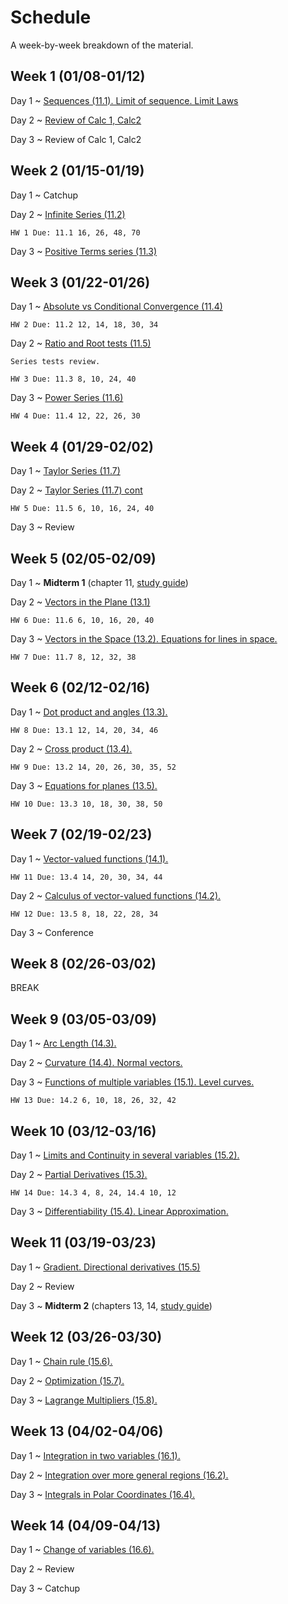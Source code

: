 # Schedule

A week-by-week breakdown of the material.

## Week  1 (01/08-01/12)

Day 1
  ~ [Sequences (11.1). Limit of sequence. Limit Laws](notes/sequences.md)

Day 2
  ~ [Review of Calc 1, Calc2](notes/calc_review.md)

Day 3
  ~ Review of Calc 1, Calc2

## Week  2 (01/15-01/19)

Day 1
  ~ Catchup

Day 2
  ~ [Infinite Series (11.2)](notes/series_intro.md)

    HW 1 Due: 11.1 16, 26, 48, 70

Day 3
  ~ [Positive Terms series (11.3)](notes/series_positive.md)


## Week  3 (01/22-01/26)

Day 1
  ~ [Absolute vs Conditional Convergence (11.4)](notes/series_conditional.md)

    HW 2 Due: 11.2 12, 14, 18, 30, 34

Day 2
  ~ [Ratio and Root tests (11.5)](notes/series_root.md)

    Series tests review.

    HW 3 Due: 11.3 8, 10, 24, 40

Day 3
  ~ [Power Series (11.6)](notes/series_power.md)

    HW 4 Due: 11.4 12, 22, 26, 30

## Week  4 (01/29-02/02)

Day 1
  ~ [Taylor Series (11.7)](notes/series_taylor.md)

Day 2
  ~ [Taylor Series (11.7) cont](notes/series_taylor.md)

    HW 5 Due: 11.5 6, 10, 16, 24, 40

Day 3
  ~ Review

## Week  5 (02/05-02/09)

Day 1
  ~ **Midterm 1**  (chapter 11, [study guide](notes/midterm1_study_guide.md))

Day 2
  ~ [Vectors in the Plane (13.1)](notes/vectors.md)

    HW 6 Due: 11.6 6, 10, 16, 20, 40

Day 3
  ~ [Vectors in the Space (13.2). Equations for lines in space.](notes/vectors_space.md)

    HW 7 Due: 11.7 8, 12, 32, 38

## Week  6 (02/12-02/16)

Day 1
  ~ [Dot product and angles (13.3).](notes/dot_product.md)

    HW 8 Due: 13.1 12, 14, 20, 34, 46

Day 2
  ~ [Cross product (13.4).](notes/cross_product.md)

    HW 9 Due: 13.2 14, 20, 26, 30, 35, 52

Day 3
  ~ [Equations for planes (13.5).](notes/plane_equations.md)

    HW 10 Due: 13.3 10, 18, 30, 38, 50

## Week  7 (02/19-02/23)

Day 1
  ~ [Vector-valued functions (14.1).](notes/vector_valued_functions.md)

    HW 11 Due: 13.4 14, 20, 30, 34, 44

Day 2
  ~ [Calculus of vector-valued functions (14.2).](notes/vector_valued_calculus.md)

    HW 12 Due: 13.5 8, 18, 22, 28, 34

Day 3
  ~ Conference

## Week  8 (02/26-03/02)

BREAK

## Week  9 (03/05-03/09)

Day 1
  ~ [Arc Length (14.3).](notes/arc_length_curvature.md)

Day 2
  ~ [Curvature (14.4). Normal vectors.](notes/arc_length_curvature.md)

Day 3
  ~ [Functions of multiple variables (15.1). Level curves.](notes/multiple_variables.md)

    HW 13 Due: 14.2 6, 10, 18, 26, 32, 42

## Week 10 (03/12-03/16)

Day 1
  ~ [Limits and Continuity in several variables (15.2).](notes/limits_continuity.md)

Day 2
  ~ [Partial Derivatives (15.3).](notes/partial_derivatives.md)

    HW 14 Due: 14.3 4, 8, 24, 14.4 10, 12

Day 3
  ~ [Differentiability (15.4). Linear Approximation.](notes/differentiability.md)

## Week 11 (03/19-03/23)

Day 1
  ~ [Gradient. Directional derivatives (15.5)](notes/gradient.md)

Day 2
  ~ Review

Day 3
  ~ **Midterm 2**  (chapters 13, 14, [study guide](notes/midterm2_study_guide.md))

## Week 12 (03/26-03/30)

Day 1
  ~ [Chain rule (15.6).](notes/chain_rule.md)

Day 2
  ~ [Optimization (15.7).](notes/optimization.md)

Day 3
  ~ [Lagrange Multipliers (15.8).](notes/lagrange_mults.md)

## Week 13 (04/02-04/06)

Day 1
  ~ [Integration in two variables (16.1).](notes/multiple_integrals.md)

Day 2
  ~ [Integration over more general regions (16.2).](notes/integrals_general.md)

Day 3
  ~ [Integrals in Polar Coordinates (16.4).](notes/integrals_polar.md)

## Week 14 (04/09-04/13)

Day 1
  ~ [Change of variables (16.6).](notes/integrals_change_variables.md)

Day 2
  ~ Review

Day 3
  ~ Catchup
